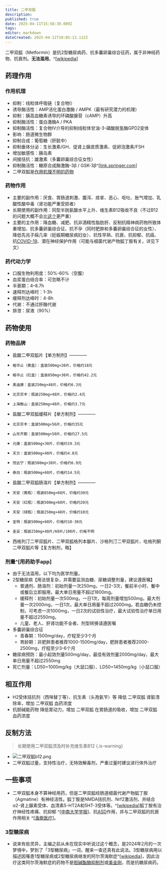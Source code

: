 ```yaml
---
title: 二甲双胍
description: 
published: true
date: 2025-04-11T15:58:39.009Z
tags: 
editor: markdown
dateCreated: 2025-04-12T10:05:12.112Z
---
```


二甲双胍（Metformin）是抗2型糖尿病药、抗多囊卵巢综合征药，属于非神经药物、抗衰剂。**无法滥用**。^[[wikipedia](https://en.wikipedia.org/wiki/Metformin)]
## 药理作用
### 作用机理
- 抑制：线粒体呼吸链（复合物I）
- 诱导酶活性：AMP活化蛋白激酶 / AMPK（最有研究潜力的机理）
- 抑制：胰高血糖素诱导的环磷酸腺苷（cAMP）升高
- 抑制酶活性：蛋白激酶A / PKA
- 抑制酶活性：复合物IV介导的抑制线粒体甘油-3-磷酸脱氢酶GPD2变体
- 影响：肠道微生物群
- 抑制合成：葡萄糖（肝脏中）
- 抑制垂体分泌：生长激素/GH、促肾上腺皮质激素、促卵泡激素/FSH
- 增加敏感性：胰岛素
- 间接拮抗：雄激素（多囊卵巢综合征女性）
- 抑制酶活性：糖原合成酶激酶-3β / GSK-3β^[[link.springer.com](https://link.springer.com/article/10.1007/s12035-024-04003-z#Sec12)]
- 二甲双胍是[作用机理不明的药物](/%E7%B4%A2%E5%BC%95/#%E4%BD%9C%E7%94%A8%E6%9C%BA%E7%90%86%E4%B8%8D%E6%98%8E%E7%9A%84%E8%8D%AF%E7%89%A9%E7%B4%A2%E5%BC%95-1)
### 药物作用
- 主要的副作用：厌食、胃肠道刺激、腹泻、痉挛、恶心、呕吐、胀气增加、乳酸性酸中毒（肾功能严重受损者）
- 长期使用的副作用：同型半胱氨酸水平上升、维生素B12吸收不良（不过B12的问题大概不会比[这个](https://en.wikipedia.org/wiki/Nitrous_oxide)更严重）
- 主要的主作用：降血糖、减肥、抗非酒精性脂肪肝、反制抗精神病药物所致体重增加、抗多囊卵巢综合征、抗不孕（同时肥胖和多囊卵巢综合征的女性）、降低先兆子痫几率（妊娠期糖尿病妇女）、抗性早熟、抗衰、抗抑郁、抗癌、抗[COVID-19](https://en.wikipedia.org/wiki/COVID-19)、潜在神经保护作用（可能与细菌代谢产物胍丁胺有关，详见下文）
### 药代动力学
- 口服生物利用度：50%-60%（空腹）
- 血浆蛋白结合率：可忽略不计
- 半衰期：4–8.7h
- 速释剂达峰时：1-3h
- 缓释剂达峰时：4-8h
- 代谢：不通过肝酶代谢
- 排泄：尿液（90%）
## 药物使用
### 药物品牌
- 盐酸二甲双胍片【单方制剂】————
-     格华止（黄盒）：盒装500mg×20片，价格约18元
-     格华止（红盒）：盒装850mg×30片，价格约42.2元
-     美迪康：盒装250mg×48片，价格约6.3元
-     北京京丰：瓶装250mg×48片，价格约2.4元
-     上海衡山：盒装250mg×48片，价格约3.7元
- 盐酸二甲双胍缓释片【单方制剂】————
-     北京京丰：盒装500mg×56片，价格约35元
-     山东齐都：盒装500mg×50片，价格约27.5元
-     允康：盒装500mg×30片，价格约19.3元
-     天方：盒装500mg×40片，价格约4.8元
-     悦达宁：瓶装500mg×30片，价格约6.9元
-     泰白：瓶装500mg×60片，价格约14.5元
- 盐酸二甲双胍肠溶片【单方制剂】————
-     天安（黄瓶）：瓶装850mg×60片，价格约30元
-     天安（红瓶）：瓶装500mg×60片，价格约20元
-     天安（绿瓶）：瓶装250mg×48片，价格约10元
-     圣特：瓶装500mg×60片，价格约10-30元
-     圣妥：瓶装250mg×48片/60片/100片，价格不明
- 西格列汀二甲双胍片、二甲双胍格列本脲片、沙格列汀二甲双胍片、吡格列酮二甲双胍片等【复方制剂，略】
### 剂量^[用药助手app]
- 由于无法滥用，以下均为医学剂量。
- 2型糖尿病【用法很复杂，并需要监测血糖、尿糖调整剂量，建议遵医嘱】
  - 普通剂、肠溶剂：初始剂量一次250mg，一日2-3次，餐前半小时、餐中或餐后立即服用，最大单日用量不超过1800mg。
  - 缓释剂：初始剂量一次500mg，一日1次，每周剂量增加500mg，最大剂量一次2000mg，一日1次，最大单日用量不超过2000mg。若血糖仍未控制，可考虑一次1000mg，一日2次的试验性治疗，最大试验性治疗单日用量不超过2550mg。
  - 儿童、老人、肝肾功能不全者、剂型转换请遵医嘱
- 多囊卵巢综合征
  - 青春期：1500mg/day，疗程至少3个月
  - 育龄期：非肥胖患者推荐1000-1500mg/day，肥胖患者推荐2000-2500mg，疗程至少3-6个月
- 糖尿病预防：最小起效剂量500mg/day，最佳有效剂量2000mg/day，最大单日用量不超过2550mg
- 死亡剂量：LD50=1000mg/kg（大鼠口服）、LD50=1450mg/kg（小鼠口服）
## 相互作用
- H2受体拮抗剂（西咪替丁等）、抗生素（头孢氨苄）等 降低 二甲双胍 肾脏清除率，增加 二甲双胍 血药浓度
- 抗胆碱能药物 降低胃动力，增加 二甲双胍 在胃肠道的吸收，增加 二甲双胍 血药浓度
## 反制方法
> 长期使用二甲双胍须及时补充维生素B12
{.is-warning}
- ![二甲双胍b12.png](/imgs/二甲双胍b12.png)
- 二甲双胍过量，支持性治疗，无特效解毒剂，严重过量时建议进行体外治疗
## 一些事项
- 二甲双胍本身不算神经用药，但是二甲双胍经肠道细菌代谢产物胍丁胺（Agmatine）有神经活性。胍丁胺是NMDA拮抗剂、Nrf2激活剂、并结合α2-肾上腺素受体、血清素5-HT2A和5HT-3受体等。^[[wikipedia](https://en.wikipedia.org/wiki/Agmatine)]胍丁胺有治疗神经性疼痛、抗抑郁 ^[[中南大学学报](https://www.ncbi.nlm.nih.gov/pmc/articles/PMC10929974/)]、抗[ASD](/psychiatry/ASD)作用，并与二甲双胍的抗衰作用相关 ^[[渔歌医疗](https://m.yuge.com/news/35203621)]。
### 3型糖尿病
- 说来有些灵异，主编之前从未在现实中听说过这个概念，是2024年2月的一次梦境中，梦到了「3型糖尿病」一词，醒来一查还真有此说法。3型糖尿病用以描述因罹患1型糖尿病或2型糖尿病继发的阿尔茨海默症^[[wikipedia](https://en.wikipedia.org/wiki/Type_3_diabetes)]，因此治疗这类阿尔茨海默症的药物不是[胆碱酯酶抑制剂](/drugs/胆碱酯酶抑制剂.md)或[美金刚](/drugs/美金刚.md)，而是抗糖尿病药。
